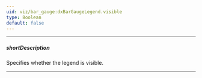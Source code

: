 ```yaml
---
uid: viz/bar_gauge:dxBarGaugeLegend.visible
type: Boolean
default: false
---
```

---
##### shortDescription
Specifies whether the legend is visible.

---

